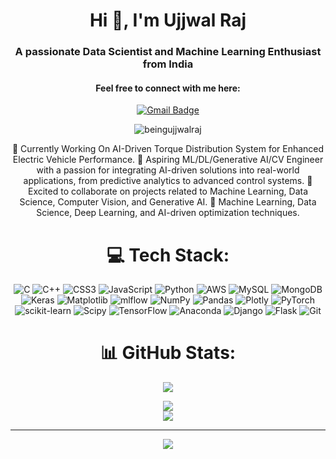 <h1 align="center">Hi 👋, I'm Ujjwal Raj</h1>
<h3 align="center">A passionate Data Scientist and Machine Learning Enthusiast from India</h3>


<h4 align="center">Feel free to connect with me here:</h4>


<div align="center">

<!--[![LinkedIn](https://img.shields.io/badge/LinkedIn-%230077B5.svg?logo=linkedin&logoColor=white)](https://linkedin.com/in/https://www.linkedin.com/in/beingujjwalraj/)-->
[![Gmail Badge](https://img.shields.io/badge/gmail-181825?style=for-the-badge&logo=gmail&logoColor=EA4335&link=mailto:ujjwalrajbgis@gmail.com)](mailto:ujjwalrajbgis@gmail.com)
<p align="center"> <img src="https://komarev.com/ghpvc/?username=beingujjwalraj&label=Profile%20views&color=0e75b6&style=flat" alt="beingujjwalraj" /> </p>

🚀 Currently Working On AI-Driven Torque Distribution System for Enhanced Electric Vehicle Performance.
🌟 Aspiring ML/DL/Generative AI/CV Engineer with a passion for integrating AI-driven solutions into real-world applications, from predictive analytics to advanced control systems.
🤝 Excited to collaborate on projects related to Machine Learning, Data Science, Computer Vision, and Generative AI.
💬 Machine Learning, Data Science, Deep Learning, and AI-driven optimization techniques.

# 💻 Tech Stack:
![C](https://img.shields.io/badge/c-%2300599C.svg?style=for-the-badge&logo=c&logoColor=white) ![C++](https://img.shields.io/badge/c++-%2300599C.svg?style=for-the-badge&logo=c%2B%2B&logoColor=white) ![CSS3](https://img.shields.io/badge/css3-%231572B6.svg?style=for-the-badge&logo=css3&logoColor=white) ![JavaScript](https://img.shields.io/badge/javascript-%23323330.svg?style=for-the-badge&logo=javascript&logoColor=%23F7DF1E) ![Python](https://img.shields.io/badge/python-3670A0?style=for-the-badge&logo=python&logoColor=ffdd54) ![AWS](https://img.shields.io/badge/AWS-%23FF9900.svg?style=for-the-badge&logo=amazon-aws&logoColor=white) ![MySQL](https://img.shields.io/badge/mysql-4479A1.svg?style=for-the-badge&logo=mysql&logoColor=white) ![MongoDB](https://img.shields.io/badge/MongoDB-%234ea94b.svg?style=for-the-badge&logo=mongodb&logoColor=white) ![Keras](https://img.shields.io/badge/Keras-%23D00000.svg?style=for-the-badge&logo=Keras&logoColor=white) ![Matplotlib](https://img.shields.io/badge/Matplotlib-%23ffffff.svg?style=for-the-badge&logo=Matplotlib&logoColor=black) ![mlflow](https://img.shields.io/badge/mlflow-%23d9ead3.svg?style=for-the-badge&logo=numpy&logoColor=blue) ![NumPy](https://img.shields.io/badge/numpy-%23013243.svg?style=for-the-badge&logo=numpy&logoColor=white) ![Pandas](https://img.shields.io/badge/pandas-%23150458.svg?style=for-the-badge&logo=pandas&logoColor=white) ![Plotly](https://img.shields.io/badge/Plotly-%233F4F75.svg?style=for-the-badge&logo=plotly&logoColor=white) ![PyTorch](https://img.shields.io/badge/PyTorch-%23EE4C2C.svg?style=for-the-badge&logo=PyTorch&logoColor=white) ![scikit-learn](https://img.shields.io/badge/scikit--learn-%23F7931E.svg?style=for-the-badge&logo=scikit-learn&logoColor=white) ![Scipy](https://img.shields.io/badge/SciPy-%230C55A5.svg?style=for-the-badge&logo=scipy&logoColor=%white) ![TensorFlow](https://img.shields.io/badge/TensorFlow-%23FF6F00.svg?style=for-the-badge&logo=TensorFlow&logoColor=white) ![Anaconda](https://img.shields.io/badge/Anaconda-%2344A833.svg?style=for-the-badge&logo=anaconda&logoColor=white) ![Django](https://img.shields.io/badge/django-%23092E20.svg?style=for-the-badge&logo=django&logoColor=white) ![Flask](https://img.shields.io/badge/flask-%23000.svg?style=for-the-badge&logo=flask&logoColor=white) ![Git](https://img.shields.io/badge/git-%23F05033.svg?style=for-the-badge&logo=git&logoColor=white)

# 📊 GitHub Stats:
![](https://github-readme-stats.vercel.app/api?username=beingujjwalraj&theme=codeSTACKr&hide_border=false&include_all_commits=false&count_private=false)<br/>

![](https://github-readme-streak-stats.herokuapp.com/?user=beingujjwalraj&theme=codeSTACKr&hide_border=false)<br/>
![](https://github-readme-stats.vercel.app/api/top-langs/?username=beingujjwalraj&theme=codeSTACKr&hide_border=false&include_all_commits=false&count_private=false&layout=compact)

---
[![](https://visitcount.itsvg.in/api?id=beingujjwalraj&icon=0&color=0)](https://visitcount.itsvg.in)

<!-- Proudly created with GPRM ( https://gprm.itsvg.in ) -->


<!--<p>&nbsp;<img align="left" src="https://github-readme-stats.vercel.app/api?username=beingujjwalraj&show_icons=true&locale=en" alt="beingujjwalraj" /></p>
<p><img align="right" src="https://github-readme-streak-stats.herokuapp.com/?user=beingujjwalraj&" alt="beingujjwalraj" /></p><br/>
<p><img align="center" src="https://github-readme-stats.vercel.app/api/top-langs?username=beingujjwalraj&show_icons=true&locale=en&layout=compact" alt="beingujjwalraj" /></p>-->



